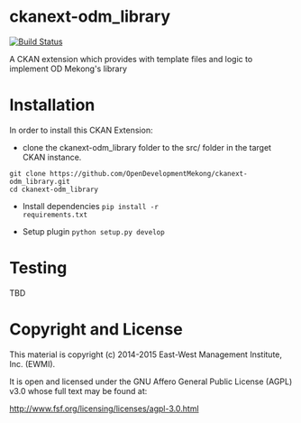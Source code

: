 ckanext-odm_library
=================

[![Build Status](https://travis-ci.org/OpenDevelopmentMekong/ckanext-odm_library.svg?branch=master)](https://travis-ci.org/OpenDevelopmentMekong/odm_library)

A CKAN extension which provides with template files and logic to implement OD Mekong's library

# Installation

In order to install this CKAN Extension:

  * clone the ckanext-odm_library folder to the src/ folder in the target CKAN instance.

 ```
 git clone https://github.com/OpenDevelopmentMekong/ckanext-odm_library.git
 cd ckanext-odm_library
 ```

 * Install dependencies
 <code>pip install -r requirements.txt</code>

 * Setup plugin
 <code>python setup.py develop</code>

# Testing

  TBD

# Copyright and License

This material is copyright (c) 2014-2015 East-West Management Institute, Inc. (EWMI).

It is open and licensed under the GNU Affero General Public License (AGPL) v3.0 whose full text may be found at:

http://www.fsf.org/licensing/licenses/agpl-3.0.html
